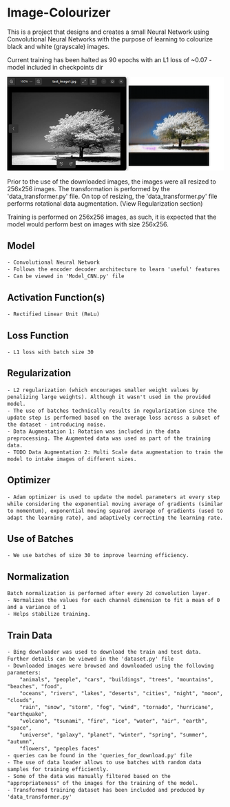 # Image-Colourizer
This is a project that designs and creates a small Neural Network using Convolutional Neural Networks with the purpose of learning to colourize black and white (grayscale) images.

Current training has been halted as 90 epochs with an L1 loss of ~0.07
    - model included in checkpoints dir

![Alt text](90_epoch_progress.png)


Prior to the use of the downloaded images, the images were all resized to 256x256 images. The transformation is performed by the 'data_transformer.py' file. On top of resizing, the 'data_transformer.py' file performs rotational data augmentation. (View Regularization section)

Training is performed on 256x256 images, as such, it is expected that the model would perform best on images with size 256x256.

## Model
    - Convolutional Neural Network
    - Follows the encoder decoder architecture to learn 'useful' features
    - Can be viewed in 'Model_CNN.py' file

## Activation Function(s)
    - Rectified Linear Unit (ReLu)

## Loss Function
    - L1 loss with batch size 30

## Regularization
    - L2 regularization (which encourages smaller weight values by penalizing large weights). Although it wasn't used in the provided model.
    - The use of batches technically results in regularization since the update step is performed based on the average loss across a subset of the dataset - introducing noise.
    - Data Augmentation 1: Rotation was included in the data preprocessing. The Augmented data was used as part of the training data.
    - TODO Data Augmentation 2: Multi Scale data augmentation to train the model to intake images of different sizes.

## Optimizer
    - Adam optimizer is used to update the model parameters at every step while considering the exponential moving average of gradients (similar to momentum), exponential moving squared average of gradients (used to adapt the learning rate), and adaptively correcting the learning rate.

## Use of Batches
    - We use batches of size 30 to improve learning efficiency.

## Normalization
    Batch normalization is performed after every 2d convolution layer.
    - Normalizes the values for each channel dimension to fit a mean of 0 and a variance of 1
    - Helps stabilize training.

## Train Data
    - Bing downloader was used to download the train and test data. Further details can be viewed in the 'dataset.py' file
    - Downloaded images were browsed and downloaded using the following parameters:
        "animals", "people", "cars", "buildings", "trees", "mountains", "beaches", "food",
        "oceans", "rivers", "lakes", "deserts", "cities", "night", "moon", "clouds",
        "rain", "snow", "storm", "fog", "wind", "tornado", "hurricane", "earthquake", 
        "volcano", "tsunami", "fire", "ice", "water", "air", "earth", "space",
        "universe", "galaxy", "planet", "winter", "spring", "summer", "autumn", 
        "flowers", "peoples faces"
    - queries can be found in the 'queries_for_download.py' file
    - The use of data loader allows to use batches with random data samples for training efficiently.
    - Some of the data was manually filtered based on the "appropriateness" of the images for the training of the model.
    - Transformed training dataset has been included and produced by 'data_transformer.py'
